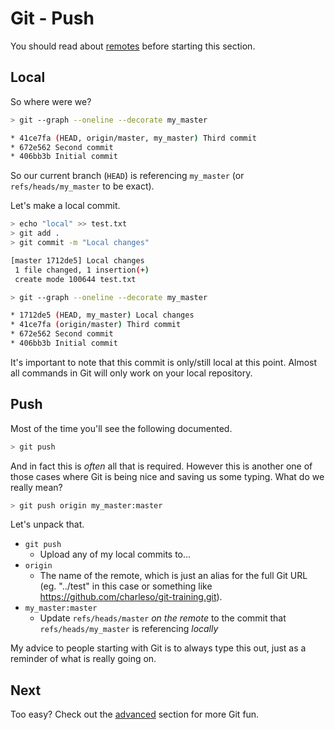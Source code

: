 Git - Push
==========

You should read about [remotes](remotes.md) before starting this section.


Local
-----

So where were we?

```sh
> git --graph --oneline --decorate my_master

* 41ce7fa (HEAD, origin/master, my_master) Third commit
* 672e562 Second commit
* 406bb3b Initial commit
```

So our current branch (`HEAD`) is referencing `my_master`
(or `refs/heads/my_master` to be exact).

Let's make a local commit.

```sh
> echo "local" >> test.txt
> git add .
> git commit -m "Local changes"

[master 1712de5] Local changes
 1 file changed, 1 insertion(+)
 create mode 100644 test.txt

> git --graph --oneline --decorate my_master

* 1712de5 (HEAD, my_master) Local changes
* 41ce7fa (origin/master) Third commit
* 672e562 Second commit
* 406bb3b Initial commit
```

It's important to note that this commit is only/still local
at this point. Almost all commands in Git will only
work on your local repository.


Push
----

Most of the time you'll see the following documented.

```sh
> git push
```

And in fact this is _often_ all that is required.
However this is another one of those cases where
Git is being nice and saving us some typing.
What do we really mean?

```sh
> git push origin my_master:master
```

Let's unpack that.

- `git push`
  - Upload any of my local commits to...
- `origin`
  - The name of the remote, which is just an alias for the full Git URL
    (eg. "../test" in this case or something like https://github.com/charleso/git-training.git).
- `my_master:master`
  - Update `refs/heads/master` _on the remote_
    to the commit that `refs/heads/my_master` is referencing _locally_

My advice to people starting with Git is to always type this out,
just as a reminder of what is really going on.


Next
----

Too easy? Check out the [advanced](README.md#advanced) section for more Git fun.
